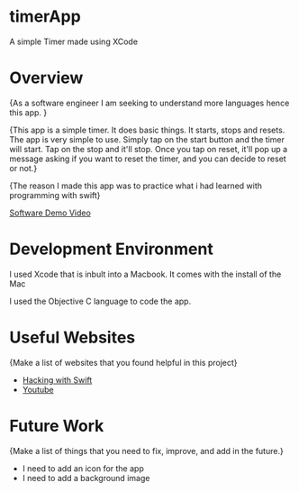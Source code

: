 # timerApp
A simple Timer made using XCode
# Overview

{As a software engineer I am seeking to understand more languages hence this app. }

{This app is a simple timer. It does basic things. It starts, stops and resets. The app is very simple to use. Simply tap on the start button and the timer will start. Tap on the stop and it'll stop. Once you tap on reset, it'll pop up a message asking if you want to reset the timer, and you can decide to reset or not.}

{The reason I made this app was to practice what i had learned with programming with swift}


[Software Demo Video](https://youtu.be/F70G4kSJlng)

# Development Environment

I used Xcode that is inbult into a Macbook. It comes with the install of the Mac

I used the Objective C language to code the app. 

# Useful Websites

{Make a list of websites that you found helpful in this project}
* [Hacking with Swift](https://www.hackingwithswift.com/articles/117/the-ultimate-guide-to-timer)
* [Youtube](https://www.youtube.com/watch?v=3TbdoVhgQmE)

# Future Work

{Make a list of things that you need to fix, improve, and add in the future.}
* I need to add an icon for the app
* I need to add a background image

